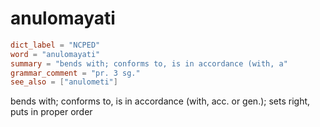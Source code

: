 # anulomayati

``` toml
dict_label = "NCPED"
word = "anulomayati"
summary = "bends with; conforms to, is in accordance (with, a"
grammar_comment = "pr. 3 sg."
see_also = ["anulometi"]
```

bends with; conforms to, is in accordance (with, acc. or gen.); sets right, puts in proper order

